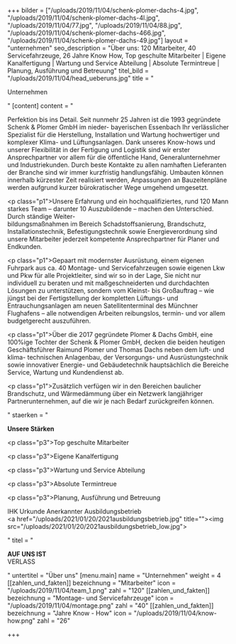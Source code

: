 +++
bilder = ["/uploads/2019/11/04/schenk-plomer-dachs-4.jpg", "/uploads/2019/11/04/schenk-plomer-dachs-4l.jpg", "/uploads/2019/11/04/77.jpg", "/uploads/2019/11/04/88.jpg", "/uploads/2019/11/04/schenk-plomer-dachs-466.jpg", "/uploads/2019/11/04/schenk-plomer-dachs-49.jpg"]
layout = "unternehmen"
seo_description = "Über uns: 120 Mitarbeiter, 40 Servicefahrzeuge, 26 Jahre Know How, Top geschulte Mitarbeiter | Eigene Kanalfertigung | Wartung und Service Abteilung | Absolute Termintreue | Planung, Ausführung und Betreuung"
titel_bild = "/uploads/2019/11/04/head_ueberuns.jpg"
title = "<p>Unternehmen</p>"
[content]
content = "<p>Perfektion bis ins Detail. Seit nunmehr 25 Jahren ist die 1993 gegründete Schenk &amp; Plomer GmbH im nieder- bayerischen Essenbach Ihr verlässlicher Spezialist für die Herstellung, Installation und Wartung hochwertiger und komplexer Klima- und Lüftungsanlagen. Dank unseres Know-hows und unserer Flexibilität in der Fertigung und Logistik sind wir erster Ansprechpartner vor allem für die öffentliche Hand, Generalunternehmer und Industriekunden. Durch beste Kontakte zu allen namhaften Lieferanten der Branche sind wir immer kurzfristig handlungsfähig. Umbauten können innerhalb kürzester Zeit realisiert werden, Anpassungen an Bauzeitenpläne werden aufgrund kurzer bürokratischer Wege umgehend umgesetzt.</p><p class=\"p1\">Unsere Erfahrung und ein hochqualifiziertes, rund 120 Mann starkes Team – darunter 10 Auszubildende – machen den Unterschied. Durch ständige Weiter- <br> bildungsmaßnahmen im Bereich Schadstoffsanierung, Brandschutz, Installationstechnik, Befestigungstechnik sowie Energieverordnung sind unsere Mitarbeiter jederzeit kompetente Ansprechpartner für Planer und Endkunden.</p><p class=\"p1\">Gepaart mit modernster Ausrüstung, einem eigenen Fuhrpark aus ca. 40 Montage- und Servicefahrzeugen sowie eigenen Lkw und Pkw für alle Projektleiter, sind wir so in der Lage, Sie nicht nur individuell zu beraten und mit maßgeschneiderten und durchdachten Lösungen zu unterstützen, sondern vom Kleinst- bis Großauftrag – wie jüngst bei der Fertigstellung der kompletten Lüftungs- und Entrauchungsanlagen am neuen Satellitenterminal des Münchner Flughafens – alle notwendigen Arbeiten reibungslos, termin- und vor allem budgetgerecht auszuführen.</p><p class=\"p1\">Über die 2017 gegründete Plomer &amp; Dachs GmbH, eine 100%ige Tochter der Schenk &amp; Plomer GmbH, decken die beiden heutigen Geschäftsführer Raimund Plomer und Thomas Dachs neben dem luft- und klima- technischen Anlagenbau, der Versorgungs- und Ausrüstungstechnik sowie innovativer Energie- und Gebäudetechnik hauptsächlich die Bereiche Service, Wartung und Kundendienst ab.</p><p class=\"p1\">Zusätzlich verfügen wir in den Bereichen baulicher Brandschutz, und Wärmedämmung über ein Netzwerk langjähriger Partnerunternehmen, auf die wir je nach Bedarf zurückgreifen können.</p>"
staerken = "<p><strong>Unsere Stärken</strong></p><p class=\"p3\">Top geschulte Mitarbeiter</p><p class=\"p3\">Eigene Kanalfertigung</p><p class=\"p3\">Wartung und Service Abteilung</p><p class=\"p3\">Absolute Termintreue</p><p class=\"p3\">Planung, Ausführung und Betreuung</p><p>IHK Urkunde Anerkannter Ausbildungsbetrieb<br><a href=\"/uploads/2021/01/20/2021ausbildungsbetrieb.jpg\" title=\"\"><img src=\"/uploads/2021/01/20/2021ausbildungsbetrieb_low.jpg\"></a></p>"
titel = "<p><strong>AUF UNS IST<br></strong>VERLASS</p>"
untertitel = "Über uns"
[menu.main]
name = "Unternehmen"
weight = 4
[[zahlen_und_fakten]]
bezeichnung = "Mitarbeiter"
icon = "/uploads/2019/11/04/team_1.png"
zahl = "120"
[[zahlen_und_fakten]]
bezeichnung = "Montage- und Servicefahrzeuge"
icon = "/uploads/2019/11/04/montage.png"
zahl = "40"
[[zahlen_und_fakten]]
bezeichnung = "Jahre Know - How"
icon = "/uploads/2019/11/04/know-how.png"
zahl = "26"

+++

